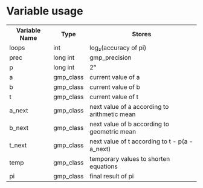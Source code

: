 # Variable usage

<table>
<tr>
    <th>Variable Name</th>
    <th>Type</th>
    <th>Stores</th>
</tr>
<tr>
    <td>loops</td>
    <td>int</td>
    <td>log₂(accuracy of pi)</td>
</tr>
<tr>
    <td> prec</td>
    <td>long int</td>
    <td>gmp_precision</td>
</tr>
<tr>
    <td>p</td>
    <td>long int</td>
    <td>2ⁿ</td>
</tr>
 
<tr>
    <td>a</td>
    <td>gmp_class</td>
    <td>current value of a</td>
</tr>
<tr>
    <td>b</td>
    <td>gmp_class</td>
    <td>current value of b</td>
</tr>
<tr>
    <td>t</td>
    <td>gmp_class</td>
    <td>current value of t</td>
</tr>
<tr>
    <td>a_next</td>
    <td>gmp_class</td>
    <td>next value of a according to arithmetic mean</td>
</tr>
<tr>
    <td>b_next</td>
    <td>gmp_class</td>
    <td>next value of b according to geometric mean</td>
</tr>
<tr>
    <td>t_next</td>
    <td>gmp_class</td>
    <td>next value of t according to t - p(a - a_next)</td>
</tr>
<tr>
    <td>temp</td>
    <td>gmp_class</td>
    <td>temporary values to shorten equations</td>
</tr>
<tr>
    <td>pi</td>
    <td>gmp_class</td>
    <td>final result of pi</td>
</tr>
</table>